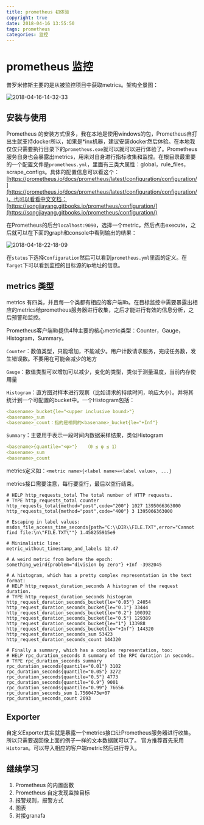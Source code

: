 ```yaml
---
title: prometheus 初体验
copyright: true
date: 2018-04-16 13:55:50
tags: prometheus
categories: 监控
---
```


# prometheus 监控

普罗米修斯主要的是从被监控项目中获取metrics。架构全景图：

![2018-04-16-14-32-33](/images/qiniu/2018-04-16-14-32-33.png)

## 安装与使用

Prometheus 的安装方式很多，我在本地是使用windows的包，Prometheus自打出生就支持docker所以，如果是*inx机器，建议安装docker然后体验。在本地我仅仅只需要执行目录下的`prometheus.exe`就可以就可以进行体验了。Prometheus服务自身也会暴露出metrics，用来对自身进行指标收集和监控。在根目录最重要的一个配置文件是`prometheus.yml`，里面有三类大属性：global，rule_files，scrape_configs。具体的配置信息可以看这个：
[https://prometheus.io/docs/prometheus/latest/configuration/configuration/](https://prometheus.io/docs/prometheus/latest/configuration/configuration/)，也可以看看中文文档：[https://songjiayang.gitbooks.io/prometheus/configuration/](https://songjiayang.gitbooks.io/prometheus/configuration/)

<!--more-->

在Prometheus的后台`localhost:9090`，选择一个metric，然后点击execute，之后就可以在下面的graph和console中看到输出的结果：

![2018-04-18-22-18-09](/images/qiniu/2018-04-18-22-18-09.png)

在`status`下选择`Configuration`然后可以看到`prometheus.yml`里面的定义。在`Target`下可以看到监控的目标源的ip地址的信息。

## metrics 类型

metrics 有四类，并且每一个类都有相应的客户端lib。在目标监控中需要暴露出相应的metrics给prometheus服务器进行收集，之后才能进行有效的信息分析，之后预警和监控。

Prometheus客户端lib提供4种主要的核心metric类型：Counter，Gauge，Histogram，Summary。

`Counter`：数值类型，只能增加，不能减少。用户计数请求服务，完成任务数，发生错误数。不要用在可能会减少的地方

`Gauge`：数值类型可以增加可以减少，变化的类型，类似于测量温度，当前内存使用量

`Histogram`：直方图对样本进行观察（比如请求的持续时间，响应大小）。并将其统计到一个可配置的bucket中。一个Histogram包括：

```yaml
<basename>_bucket{le="<upper inclusive bound>"}
<basename>_sum
<basename>_count：指的是相同的<basename>_bucket{le="+Inf"}
```

`Summary`：主要用于表示一段时间内数据采样结果，类似Histogram

```yaml
<basename>{quantile="<φ>"}   （0 ≤ φ ≤ 1）
<basename>_sum
<basename>_count
```

metrics定义如：`<metric name>{<label name>=<label value>, ...}`

metrics接口需要注意，每行要空行，最后以空行结束。

```
# HELP http_requests_total The total number of HTTP requests.
# TYPE http_requests_total counter
http_requests_total{method="post",code="200"} 1027 1395066363000
http_requests_total{method="post",code="400"} 3 1395066363000

# Escaping in label values:
msdos_file_access_time_seconds{path="C:\\DIR\\FILE.TXT",error="Cannot find file:\n\"FILE.TXT\""} 1.458255915e9

# Minimalistic line:
metric_without_timestamp_and_labels 12.47

# A weird metric from before the epoch:
something_weird{problem="division by zero"} +Inf -3982045

# A histogram, which has a pretty complex representation in the text format:
# HELP http_request_duration_seconds A histogram of the request duration.
# TYPE http_request_duration_seconds histogram
http_request_duration_seconds_bucket{le="0.05"} 24054
http_request_duration_seconds_bucket{le="0.1"} 33444
http_request_duration_seconds_bucket{le="0.2"} 100392
http_request_duration_seconds_bucket{le="0.5"} 129389
http_request_duration_seconds_bucket{le="1"} 133988
http_request_duration_seconds_bucket{le="+Inf"} 144320
http_request_duration_seconds_sum 53423
http_request_duration_seconds_count 144320

# Finally a summary, which has a complex representation, too:
# HELP rpc_duration_seconds A summary of the RPC duration in seconds.
# TYPE rpc_duration_seconds summary
rpc_duration_seconds{quantile="0.01"} 3102
rpc_duration_seconds{quantile="0.05"} 3272
rpc_duration_seconds{quantile="0.5"} 4773
rpc_duration_seconds{quantile="0.9"} 9001
rpc_duration_seconds{quantile="0.99"} 76656
rpc_duration_seconds_sum 1.7560473e+07
rpc_duration_seconds_count 2693
```

## Exporter 

自定义Exporter其实就是暴露一个metrics接口让Prometheus服务器进行收集。所以只需要返回像上面的例子一样的文本数据就可以了。
官方推荐首先采用`Historam`。可以导入相应的客户端metric然后进行导入。

## 继续学习

1. Prometheus 的内置函数
2. Prometheus 自定发现监控目标
3. 报警规则，报警方式
4. 图表
5. 对接granafa